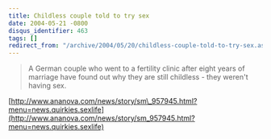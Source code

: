 ```yaml
---
title: Childless couple told to try sex
date: 2004-05-21 -0800
disqus_identifier: 463
tags: []
redirect_from: "/archive/2004/05/20/childless-couple-told-to-try-sex.aspx/"
---
```


> A German couple who went to a fertility clinic after eight years of
> marriage have found out why they are still childless - they weren't
> having sex.

[http://www.ananova.com/news/story/sm\_957945.html?menu=news.quirkies.sexlife](http://www.ananova.com/news/story/sm_957945.html?menu=news.quirkies.sexlife)

